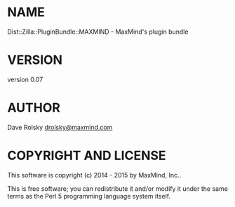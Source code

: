 # NAME

Dist::Zilla::PluginBundle::MAXMIND - MaxMind's plugin bundle

# VERSION

version 0.07

# AUTHOR

Dave Rolsky <drolsky@maxmind.com>

# COPYRIGHT AND LICENSE

This software is copyright (c) 2014 - 2015 by MaxMind, Inc..

This is free software; you can redistribute it and/or modify it under
the same terms as the Perl 5 programming language system itself.

